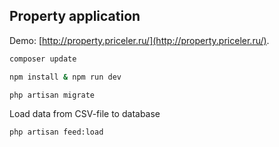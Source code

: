 ## Property application

Demo: [http://property.priceler.ru/](http://property.priceler.ru/).

```bash
composer update
```

```bash
npm install & npm run dev
```
```bash
php artisan migrate
```

Load data from CSV-file to database

```bash
php artisan feed:load
```
